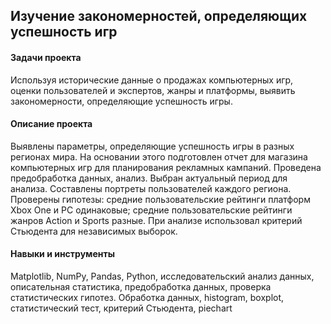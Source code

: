 ## Изучение закономерностей, определяющих успешность игр
#### Задачи проекта 
Используя исторические данные о продажах компьютерных игр, оценки пользователей и экспертов, жанры и платформы, выявить закономерности, определяющие успешность игры.

#### Описание проекта 
Выявлены параметры, определяющие успешность игры в разных регионах мира. На основании этого подготовлен отчет для магазина компьютерных игр для планирования рекламных кампаний. Проведена предобработка данных, анализ. Выбран актуальный период для анализа. Составлены портреты пользователей каждого региона. Проверены гипотезы: средние пользовательские рейтинги платформ Xbox One и PC одинаковые; средние пользовательские рейтинги жанров Action и Sports разные. При анализе использовал критерий Стьюдента для независимых выборок.

#### Навыки и инструменты 
Matplotlib, NumPy, Pandas, Python, исследовательский анализ данных, описательная статистика, предобработка данных, проверка статистических гипотез.
Обработка данных, histogram, boxplot, статистический тест, критерий Стьюдента, piechart
